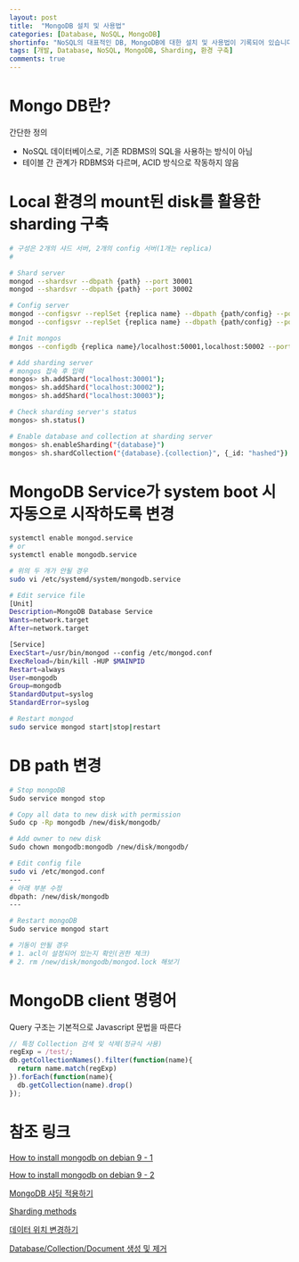 ```yaml
---
layout: post
title:  "MongoDB 설치 및 사용법"
categories: [Database, NoSQL, MongoDB]
shortinfo: "NoSQL의 대표적인 DB, MongoDB에 대한 설치 및 사용법이 기록되어 있습니다"
tags: [개발, Database, NoSQL, MongoDB, Sharding, 환경 구축]
comments: true
---
```


# Mongo DB란?
간단한 정의
- NoSQL 데이터베이스로, 기존 RDBMS의 SQL을 사용하는 방식이 아님
- 테이블 간 관계가 RDBMS와 다르며, ACID 방식으로 작동하지 않음

# Local 환경의 mount된 disk를 활용한 sharding 구축
```bash
# 구성은 2개의 샤드 서버, 2개의 config 서버(1개는 replica)
# 

# Shard server
mongod --shardsvr --dbpath {path} --port 30001
mongod --shardsvr --dbpath {path} --port 30002

# Config server
mongod --configsvr --replSet {replica name} --dbpath {path/config} --port 50001
mongod --configsvr --replSet {replica name} --dbpath {path/config} --port 50002

# Init mongos
mongos --configdb {replica name}/localhost:50001,localhost:50002 --port 27017

# Add sharding server
# mongos 접속 후 입력
mongos> sh.addShard("localhost:30001");
mongos> sh.addShard("localhost:30002");
mongos> sh.addShard("localhost:30003");

# Check sharding server's status
mongos> sh.status()

# Enable database and collection at sharding server
mongos> sh.enableSharding("{database}")
mongos> sh.shardCollection("{database}.{collection}", {_id: "hashed"})
```

# MongoDB Service가 system boot 시 자동으로 시작하도록 변경
```bash
systemctl enable mongod.service
# or
systemctl enable mongodb.service

# 위의 두 개가 안될 경우
sudo vi /etc/systemd/system/mongodb.service

# Edit service file
[Unit]
Description=MongoDB Database Service
Wants=network.target
After=network.target

[Service]
ExecStart=/usr/bin/mongod --config /etc/mongod.conf
ExecReload=/bin/kill -HUP $MAINPID
Restart=always
User=mongodb
Group=mongodb
StandardOutput=syslog
StandardError=syslog

# Restart mongod
sudo service mongod start|stop|restart
```

# DB path 변경
```bash
# Stop mongoDB
Sudo service mongod stop

# Copy all data to new disk with permission
Sudo cp -Rp mongodb /new/disk/mongodb/

# Add owner to new disk
Sudo chown mongodb:mongodb /new/disk/mongodb/

# Edit config file
sudo vi /etc/mongod.conf
---
# 아래 부분 수정
dbpath: /new/disk/mongodb
---

# Restart mongoDB
Sudo service mongod start

# 기동이 안될 경우
# 1. acl이 설정되어 있는지 확인(권한 체크)
# 2. rm /new/disk/mongodb/mongod.lock 해보기
```

# MongoDB client 명령어
Query 구조는 기본적으로 Javascript 문법을 따른다

```javascript
// 특정 Collection 검색 및 삭제(정규식 사용)
regExp = /test/;
db.getCollectionNames().filter(function(name){
  return name.match(regExp)
}).forEach(function(name){
  db.getCollection(name).drop()
});
```

# 참조 링크

[How to install mongodb on debian 9 - 1](https://www.digitalocean.com/community/tutorials/how-to-install-mongodb-on-debian-9)

[How to install mongodb on debian 9 - 2](https://linuxize.com/post/how-to-install-mongodb-on-debian-9/)

[MongoDB 샤딩 적용하기](https://sudarlife.tistory.com/entry/mongodb-Sharding-%EB%AA%BD%EA%B3%A0%EB%94%94%EB%B9%84-%EC%83%A4%EB%94%A9-%EC%A0%81%EC%9A%A9%ED%95%98%EA%B8%B0-config-sever-replica-set)

[Sharding methods](https://docs.mongodb.com/manual/reference/method/js-sharding/)

[데이터 위치 변경하기](http://jewonagency.com/ubuntu-%EC%9A%B0%EB%B6%84%ED%88%AC%EC%97%90%EC%84%9C-mongodb-%EB%8D%B0%EC%9D%B4%ED%84%B0-%EC%9C%84%EC%B9%98-directory-%EB%B3%80%EA%B2%BD%ED%95%98%EA%B8%B0/)

[Database/Collection/Document 생성 및 제거](https://velopert.com/457)